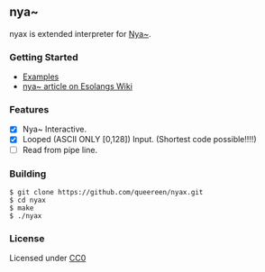 ## nya~
nyax is extended interpreter for [Nya~](https://github.com/sech1p/nya).

### Getting Started
* [Examples](examples)
* [nya~ article on Esolangs Wiki](https://esolangs.org/wiki/Nya~)

### Features
- [x] Nya~ Interactive.
- [x] Looped (ASCII ONLY [0,128]) Input. (Shortest code possible!!!!)
- [ ] Read from pipe line.
### Building

```shell
$ git clone https://github.com/queereen/nyax.git
$ cd nyax
$ make
$ ./nyax
```

### License
Licensed under [CC0](LICENSE)

